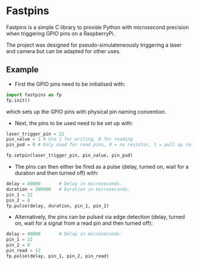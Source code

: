 # Fastpins

Fastpins is a simple C library to provide Python with microsecond precision when triggering GPIO pins on a RaspberryPi.

The project was designed for pseudo-simulateneously triggering a laser and camera but can be adapted for other uses.

## Example

- First the GPIO pins need to be initialised with:

```python
import fastpins as fp
fp.init()
```
which sets up the GPIO pins with physical pin naming convention.

- Next, the pins to be used need to be set up with:

```python
laser_trigger_pin = 22
pin_value = 1 # Use 1 for writing, 0 for reading
pin_pud = 0 # Only used for read pins, 0 = no resistor, 1 = pull up resistor, 2 = pull down resistor

fp.setpin(laser_trigger_pin, pin_value, pin_pud)
```

- The pins can then either be fired as a pulse (delay, turned on, wait for a duration and then turned off) with:

```python
delay = 40000       # Delay in microseconds.
duration = 200000   # Duration in microseconds.
pin_1 = 22
pin_2 = 8
fp.pulse(delay, duration, pin_1, pin_2)
```

- Alternatively, the pins can be pulsed via edge detection (delay, turned on, wait for a signal from a read pin and then turned off):

```python
delay = 40000       # Delay in microseconds.
pin_1 = 22
pin_2 = 8
pin_read = 12
fp.pulse(delay, pin_1, pin_2, pin_read)
```


